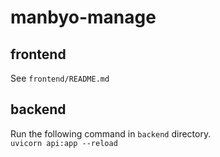# manbyo-manage

## frontend
See `frontend/README.md`

## backend
Run the following command in `backend` directory.  
`uvicorn api:app --reload`

